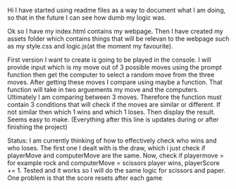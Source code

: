 Hi I have started using readme files as a way to document what I am doing, 
so that in the future I can see how dumb my logic was.

Ok so I have my index.html contains my webpage. Then I have created my assets folder which contains things that will be relevan to the webpage such as my style.css and logic.js(at the moment my favourite).

First version I want to create is going to be played in the console. I will provide input which is my move out of 3 possible moves using the prompt function then get the computer to select a random move from the three moves. After getting these moves I compare using maybe a function. That function will take in two arguements my move and the computers. Ultimately I am comparing between 3 moves. Therefore the function must contain 3 conditions that will check if the moves are similar or different. If not similar then which 1 wins and which 1 loses. Then display the result. Seems easy to make. (Everything after this line is updates during or after finishing the project)

Status:
I am currently thinking of how to effectively check who wins and who loses.
The first one I dealt with is the draw, which i just check if playerMove and computerMove are the same.
Now, check if playermove = for example rock and computerMove = scissors player wins, playerScore += 1. Tested and it works so I will do the same logic for scissors and paper. One problem is that the score resets after each game